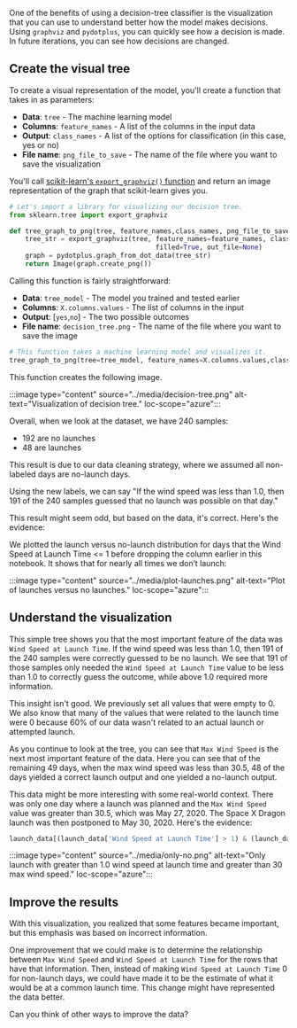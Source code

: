 One of the benefits of using a decision-tree classifier is the visualization that you can use to understand better how the model makes decisions. Using `graphviz` and `pydotplus`, you can quickly see how a decision is made. In future iterations, you can see how decisions are changed.

## Create the visual tree

To create a visual representation of the model, you'll create a function that takes in as parameters:

- **Data**: `tree` - The machine learning model
- **Columns**: `feature_names` - A list of the columns in the input data
- **Output**: `class_names` - A list of the options for classification (in this case, yes or no)
- **File name**: `png_file_to_save` - The name of the file where you want to save the visualization

You'll call [scikit-learn's `export_graphviz()` function](https://scikit-learn.org/stable/modules/generated/sklearn.tree.export_graphviz.html?azure-portal=true) and return an image representation of the graph that scikit-learn gives you.

```python
# Let's import a library for visualizing our decision tree.
from sklearn.tree import export_graphviz

def tree_graph_to_png(tree, feature_names,class_names, png_file_to_save):
    tree_str = export_graphviz(tree, feature_names=feature_names, class_names=class_names,
                                     filled=True, out_file=None)
    graph = pydotplus.graph_from_dot_data(tree_str)  
    return Image(graph.create_png())
```

Calling this function is fairly straightforward:

- **Data**: `tree_model` - The model you trained and tested earlier
- **Columns**: `X.columns.values` - The list of columns in the input
- **Output**: [`yes`,`no`] - The two possible outcomes
- **File name**: `decision_tree.png` - The name of the file where you want to save the image

```python
# This function takes a machine learning model and visualizes it.
tree_graph_to_png(tree=tree_model, feature_names=X.columns.values,class_names=['No Launch','Launch'], png_file_to_save='decision-tree.png')
```

This function creates the following image.

:::image type="content" source="../media/decision-tree.png" alt-text="Visualization of decision tree." loc-scope="azure":::

Overall, when we look at the dataset, we have 240 samples:

- 192 are no launches
- 48 are launches

This result is due to our data cleaning strategy, where we assumed all non-labeled days are no-launch days.

Using the new labels, we can say "If the wind speed was less than 1.0, then 191 of the 240 samples guessed that no launch was possible on that day."

This result might seem odd, but based on the data, it's correct. Here's the evidence:

We plotted the launch versus no-launch distribution for days that the Wind Speed at Launch Time <= 1 before dropping the column earlier in this notebook. It shows that for nearly all times we don’t launch:

:::image type="content" source="../media/plot-launches.png" alt-text="Plot of launches versus no launches." loc-scope="azure":::

## Understand the visualization

This simple tree shows you that the most important feature of the data was `Wind Speed at Launch Time`. If the wind speed was less than 1.0, then 191 of the 240 samples were correctly guessed to be no launch. We see that 191 of those samples only needed the `Wind Speed at Launch Time` value to be less than 1.0 to correctly guess the outcome, while above 1.0 required more information.

This insight isn't good. We previously set all values that were empty to 0. We also know that many of the values that were related to the launch time were 0 because 60% of our data wasn't related to an actual launch or attempted launch.

As you continue to look at the tree, you can see that `Max Wind Speed` is the next most important feature of the data. Here you can see that of the remaining 49 days, when the max wind speed was less than 30.5, 48 of the days yielded a correct launch output and one yielded a no-launch output.

This data might be more interesting with some real-world context. There was only one day where a launch was planned and the `Max Wind Speed` value was greater than 30.5, which was May 27, 2020. The Space X Dragon launch was then postponed to May 30, 2020. Here's the evidence:

```python
launch_data[(launch_data['Wind Speed at Launch Time'] > 1) & (launch_data['Max Wind Speed'] > 30.5)]
```

:::image type="content" source="../media/only-no.png" alt-text="Only launch with greater than 1.0 wind speed at launch time and greater than 30 max wind speed." loc-scope="azure":::

## Improve the results

With this visualization, you realized that some features became important, but this emphasis was based on incorrect information.

One improvement that we could make is to determine the relationship between `Max Wind Speed` and `Wind Speed at Launch Time` for the rows that have that information. Then, instead of making `Wind Speed at Launch Time` 0 for non-launch days, we could have made it to be the estimate of what it would be at a common launch time. This change might have represented the data better.

Can you think of other ways to improve the data?
